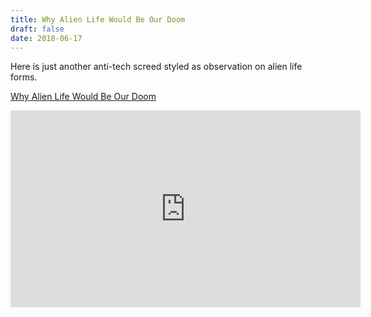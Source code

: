 ```yaml
---
title: Why Alien Life Would Be Our Doom
draft: false
date: 2018-06-17
---
```

Here is just another anti-tech screed styled as observation on alien life forms.

[Why Alien Life Would Be Our Doom](https://youtu.be/qYtFYowC7LU)

<iframe width="560" height="315" src="https://www.youtube.com/embed/UjtOGPJ0URM" frameborder="0" allow="autoplay; encrypted-media" allowfullscreen></iframe>